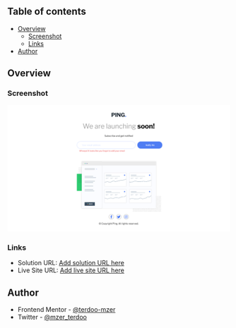 ## Table of contents

- [Overview](#overview)
  - [Screenshot](#screenshot)
  - [Links](#links)
- [Author](#author)


## Overview

### Screenshot

![](./images/screenshot.png)

### Links

- Solution URL: [Add solution URL here](https://github.com/terdoo-mzer/coming-soon-page-using-html-css-and-javascript)
- Live Site URL: [Add live site URL here](https://terdoo-mzer.github.io/coming-soon-page-using-html-css-and-javascript/)

## Author

- Frontend Mentor - [@terdoo-mzer](https://www.frontendmentor.io/profile/terdoo-mzer)
- Twitter - [@mzer_terdoo](https://www.twitter.com/mzer_terdoo)

